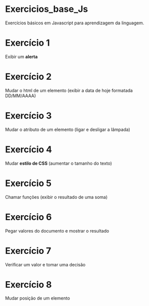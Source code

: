 # Exercicios_base_Js
 Exercícios básicos em Javascript para aprendizagem da linguagem.

 # Exercício 1
 Exibir um **alerta**

 # Exercício 2
 Mudar o html de um elemento (exibir a data de hoje formatada DD/MM/AAAA)

 # Exercício 3
 Mudar o atributo de um elemento (ligar e desligar a lâmpada)

 # Exercício 4
 Mudar **estilo de CSS** (aumentar o tamanho do texto)

 # Exercício 5
 Chamar funções (exibir o resultado de uma soma)

 # Exercício 6
 Pegar valores do documento e mostrar o resultado

 # Exercício 7
 Verificar um valor e tomar uma decisão 

 # Exercício 8
 Mudar posição de um elemento

